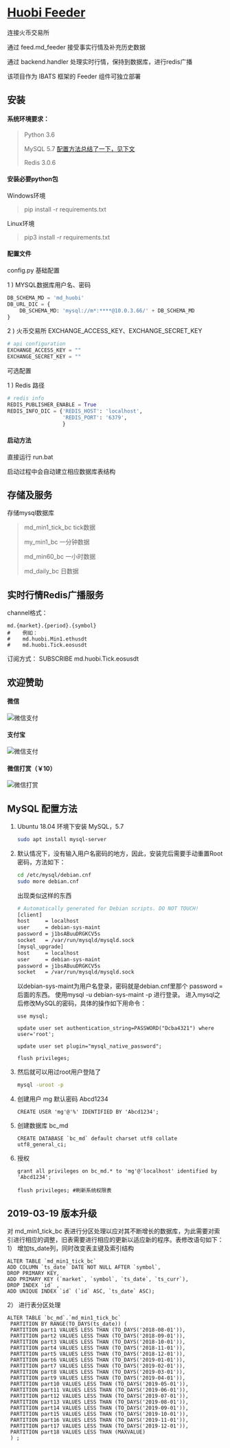 ﻿# [Huobi Feeder](https://github.com/IBATS/IBATS_HuobiFeeder)
连接火币交易所

通过 feed.md_feeder 接受事实行情及补充历史数据

通过 backend.handler 处理实时行情，保持到数据库，进行redis广播

该项目作为 IBATS 框架的 Feeder 组件可独立部署



## 安装

#### 系统环境要求：

> Python 3.6 
>
> MySQL 5.7  [配置方法总结了一下，见下文](#mysql-配置方法)
>
> Redis 3.0.6 

#### 安装必要python包

Windows环境

> pip install -r requirements.txt

Linux环境

> pip3 install -r requirements.txt

#### 配置文件

config.py
基础配置

1 ) MYSQL数据库用户名、密码
```python
DB_SCHEMA_MD = 'md_huobi'
DB_URL_DIC = {
    DB_SCHEMA_MD: 'mysql://m*:****@10.0.3.66/' + DB_SCHEMA_MD
}
```
2 ) 火币交易所 EXCHANGE_ACCESS_KEY、EXCHANGE_SECRET_KEY
```python
# api configuration
EXCHANGE_ACCESS_KEY = ""
EXCHANGE_SECRET_KEY = ""
```

可选配置

1 ) Redis 路径
```python
# redis info
REDIS_PUBLISHER_ENABLE = True
REDIS_INFO_DIC = {'REDIS_HOST': 'localhost',
                  'REDIS_PORT': '6379',
                  }
```
#### 启动方法

直接运行 run.bat

启动过程中会自动建立相应数据库表结构



## 存储及服务

存储mysql数据库

> md_min1_tick_bc  tick数据
>
> my_min1_bc   一分钟数据
>
> md_min60_bc  一小时数据
>
> md_daily_bc  日数据

## 实时行情Redis广播服务

channel格式：

```
md.{market}.{period}.{symbol}
#    例如：
#    md.huobi.Min1.ethusdt
#    md.huobi.Tick.eosusdt
```
订阅方式：
SUBSCRIBE md.huobi.Tick.eosusdt


## 欢迎赞助

#### 微信

![微信支付](https://github.com/mmmaaaggg/ABAT_trader_4_blockchain/blob/master/mass/webchat_code200.png?raw=true)

#### 支付宝

![微信支付](https://github.com/mmmaaaggg/ABAT_trader_4_blockchain/blob/master/mass/alipay_code200.png?raw=true)

#### 微信打赏（￥10）

![微信打赏](https://github.com/mmmaaaggg/ABAT_trader_4_blockchain/blob/master/mass/dashang_code200.png?raw=true)

## MySQL 配置方法

 1. Ubuntu 18.04 环境下安装 MySQL，5.7
 
    ```bash
    sudo apt install mysql-server
    ```
 2. 默认情况下，没有输入用户名密码的地方，因此，安装完后需要手动重置Root密码，方法如下：

    ```bash
    cd /etc/mysql/debian.cnf
    sudo more debian.cnf
    ```
    出现类似这样的东西
    ```bash
    # Automatically generated for Debian scripts. DO NOT TOUCH!
    [client]
    host     = localhost
    user     = debian-sys-maint
    password = j1bsABuuDRGKCV5s
    socket   = /var/run/mysqld/mysqld.sock
    [mysql_upgrade]
    host     = localhost
    user     = debian-sys-maint
    password = j1bsABuuDRGKCV5s
    socket   = /var/run/mysqld/mysqld.sock
    ```

    以debian-sys-maint为用户名登录，密码就是debian.cnf里那个 password = 后面的东西。
    使用mysql -u debian-sys-maint -p 进行登录。
    进入mysql之后修改MySQL的密码，具体的操作如下用命令：
    ```mysql
    use mysql;
    
    update user set authentication_string=PASSWORD("Dcba4321") where user='root';
    
    update user set plugin="mysql_native_password"; 
     
    flush privileges;
    ```
 3. 然后就可以用过root用户登陆了

    ```bash
    mysql -uroot -p
    ```

 4. 创建用户 mg 默认密码 Abcd1234

    ```mysql
    CREATE USER 'mg'@'%' IDENTIFIED BY 'Abcd1234';
    ```
 5. 创建数据库 bc_md

    ```mysql
    CREATE DATABASE `bc_md` default charset utf8 collate utf8_general_ci;
    ```
 6. 授权

    ```mysql
    grant all privileges on bc_md.* to 'mg'@'localhost' identified by 'Abcd1234'; 
    
    flush privileges; #刷新系统权限表
    ```
 
 ## 2019-03-19 版本升级
 对 md_min1_tick_bc 表进行分区处理以应对其不断增长的数据库，为此需要对索引进行相应的调整，旧表需要进行相应的更新以适应新的程序。表修改语句如下：
1） 增加ts_date列，同时改变表主键及索引结构
 ```mysql
ALTER TABLE `md_min1_tick_bc` 
ADD COLUMN `ts_date` DATE NOT NULL AFTER `symbol`,
DROP PRIMARY KEY,
ADD PRIMARY KEY (`market`, `symbol`, `ts_date`, `ts_curr`),
DROP INDEX `id` ,
ADD UNIQUE INDEX `id` (`id` ASC, `ts_date` ASC);
```

2） 进行表分区处理
```mysql
ALTER TABLE `bc_md`.`md_min1_tick_bc` 
 PARTITION BY RANGE(TO_DAYS(ts_date)) ( 
 PARTITION part1 VALUES LESS THAN (TO_DAYS('2018-08-01')), 
 PARTITION part2 VALUES LESS THAN (TO_DAYS('2018-09-01')), 
 PARTITION part3 VALUES LESS THAN (TO_DAYS('2018-10-01')), 
 PARTITION part4 VALUES LESS THAN (TO_DAYS('2018-11-01')), 
 PARTITION part5 VALUES LESS THAN (TO_DAYS('2018-12-01')), 
 PARTITION part6 VALUES LESS THAN (TO_DAYS('2019-01-01')), 
 PARTITION part7 VALUES LESS THAN (TO_DAYS('2019-02-01')), 
 PARTITION part8 VALUES LESS THAN (TO_DAYS('2019-03-01')), 
 PARTITION part9 VALUES LESS THAN (TO_DAYS('2019-04-01')), 
 PARTITION part10 VALUES LESS THAN (TO_DAYS('2019-05-01')), 
 PARTITION part11 VALUES LESS THAN (TO_DAYS('2019-06-01')), 
 PARTITION part12 VALUES LESS THAN (TO_DAYS('2019-07-01')), 
 PARTITION part13 VALUES LESS THAN (TO_DAYS('2019-08-01')), 
 PARTITION part14 VALUES LESS THAN (TO_DAYS('2019-09-01')), 
 PARTITION part15 VALUES LESS THAN (TO_DAYS('2019-10-01')), 
 PARTITION part16 VALUES LESS THAN (TO_DAYS('2019-11-01')), 
 PARTITION part17 VALUES LESS THAN (TO_DAYS('2019-12-01')), 
 PARTITION part18 VALUES LESS THAN (MAXVALUE)
 ) ; 
```